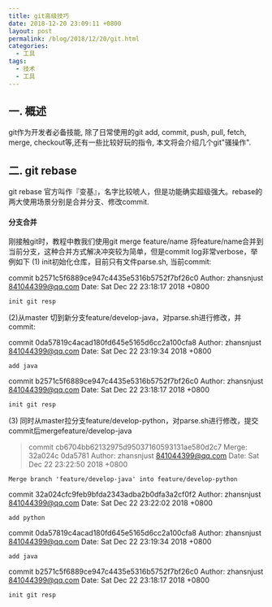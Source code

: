 ```yaml
---
title: git高级技巧
date: 2018-12-20 23:09:11 +0800
layout: post
permalink: /blog/2018/12/20/git.html
categories:
  - 工具
tags:
  - 技术
  - 工具
---
```

## 一. 概述
git作为开发者必备技能, 除了日常使用的git add, commit, push, pull, fetch, merge, checkout等,还有一些比较好玩的指令, 本文将会介绍几个git"骚操作".
## 二. git rebase
git rebase 官方叫作『变基』，名字比较唬人，但是功能确实超级强大。rebase的两大使用场景分别是合并分支、修改commit.
#### 分支合并
刚接触git时，教程中教我们使用git merge feature/name 将feature/name合并到当前分支，这种合并方式解决冲突较为简单，但是commit log非常verbose，举例如下
(1) init初始化仓库，目前只有文件parse.sh, 当前commit:
>
commit b2571c5f6889ce947c4435e5316b5752f7bf26c0
Author: zhansnjust <841044399@qq.com>
Date:   Sat Dec 22 23:18:17 2018 +0800

    init git resp

(2)从master 切到新分支feature/develop-java，对parse.sh进行修改，并commit:
>
commit 0da57819c4acad180fd645e5165d6cc2a100cfa8
Author: zhansnjust <841044399@qq.com>
Date:   Sat Dec 22 23:19:34 2018 +0800

    add java

commit b2571c5f6889ce947c4435e5316b5752f7bf26c0
Author: zhansnjust <841044399@qq.com>
Date:   Sat Dec 22 23:18:17 2018 +0800

    init git resp

 (3) 同时从master拉分支feature/develop-python，对parse.sh进行修改，提交commit后mergefeature/develop-java
 >commit cb6704bb62132975d95037160593131ae580d2c7
Merge: 32a024c 0da5781
Author: zhansnjust <841044399@qq.com>
Date:   Sat Dec 22 23:22:50 2018 +0800

    Merge branch 'feature/develop-java' into feature/develop-python

commit 32a024cfc9feb9bfda2343adba2b0dfa3a2cf0f2
Author: zhansnjust <841044399@qq.com>
Date:   Sat Dec 22 23:22:02 2018 +0800

    add python

commit 0da57819c4acad180fd645e5165d6cc2a100cfa8
Author: zhansnjust <841044399@qq.com>
Date:   Sat Dec 22 23:19:34 2018 +0800

    add java

commit b2571c5f6889ce947c4435e5316b5752f7bf26c0
Author: zhansnjust <841044399@qq.com>
Date:   Sat Dec 22 23:18:17 2018 +0800

    init git resp


